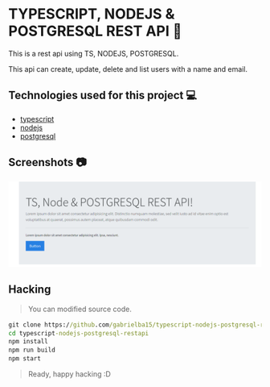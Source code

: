 # TYPESCRIPT, NODEJS & POSTGRESQL REST API :rocket:

This is a rest api using TS, NODEJS, POSTGRESQL.

This api can create, update, delete and list users with a name and email.

## Technologies used for this project :computer:

- [typescript](https://www.typescriptlang.org/)
- [nodejs](https://nodejs.org/en/)
- [postgresql](https://www.postgresql.org/)

## Screenshots :camera:

![principal](docs/principal.png)

## Hacking

> You can modified source code.

```cmd
git clone https://github.com/gabrielba15/typescript-nodejs-postgresql-restapi.git 
cd typescript-nodejs-postgresql-restapi
npm install 
npm run build 
npm start
```

> Ready, happy hacking :D
